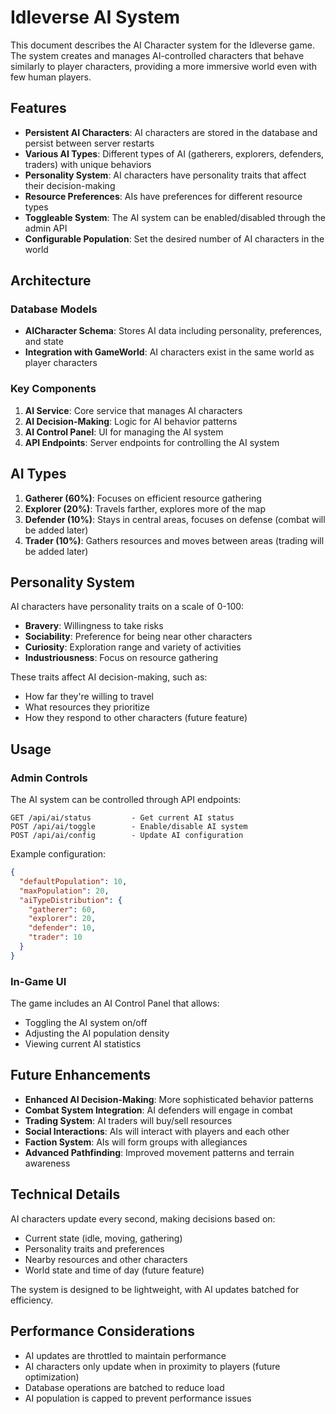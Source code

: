 # Idleverse AI System

This document describes the AI Character system for the Idleverse game. The system creates and manages AI-controlled characters that behave similarly to player characters, providing a more immersive world even with few human players.

## Features

- **Persistent AI Characters**: AI characters are stored in the database and persist between server restarts
- **Various AI Types**: Different types of AI (gatherers, explorers, defenders, traders) with unique behaviors
- **Personality System**: AI characters have personality traits that affect their decision-making
- **Resource Preferences**: AIs have preferences for different resource types
- **Toggleable System**: The AI system can be enabled/disabled through the admin API
- **Configurable Population**: Set the desired number of AI characters in the world

## Architecture

### Database Models

- **AICharacter Schema**: Stores AI data including personality, preferences, and state
- **Integration with GameWorld**: AI characters exist in the same world as player characters

### Key Components

1. **AI Service**: Core service that manages AI characters
2. **AI Decision-Making**: Logic for AI behavior patterns
3. **AI Control Panel**: UI for managing the AI system
4. **API Endpoints**: Server endpoints for controlling the AI system

## AI Types

1. **Gatherer (60%)**: Focuses on efficient resource gathering
2. **Explorer (20%)**: Travels farther, explores more of the map
3. **Defender (10%)**: Stays in central areas, focuses on defense (combat will be added later)
4. **Trader (10%)**: Gathers resources and moves between areas (trading will be added later)

## Personality System

AI characters have personality traits on a scale of 0-100:

- **Bravery**: Willingness to take risks
- **Sociability**: Preference for being near other characters
- **Curiosity**: Exploration range and variety of activities
- **Industriousness**: Focus on resource gathering

These traits affect AI decision-making, such as:
- How far they're willing to travel
- What resources they prioritize
- How they respond to other characters (future feature)

## Usage

### Admin Controls

The AI system can be controlled through API endpoints:

```
GET /api/ai/status         - Get current AI status
POST /api/ai/toggle        - Enable/disable AI system
POST /api/ai/config        - Update AI configuration
```

Example configuration:
```json
{
  "defaultPopulation": 10,
  "maxPopulation": 20,
  "aiTypeDistribution": {
    "gatherer": 60,
    "explorer": 20,
    "defender": 10,
    "trader": 10
  }
}
```

### In-Game UI

The game includes an AI Control Panel that allows:
- Toggling the AI system on/off
- Adjusting the AI population density
- Viewing current AI statistics

## Future Enhancements

- **Enhanced AI Decision-Making**: More sophisticated behavior patterns
- **Combat System Integration**: AI defenders will engage in combat
- **Trading System**: AI traders will buy/sell resources
- **Social Interactions**: AIs will interact with players and each other
- **Faction System**: AIs will form groups with allegiances
- **Advanced Pathfinding**: Improved movement patterns and terrain awareness

## Technical Details

AI characters update every second, making decisions based on:
- Current state (idle, moving, gathering)
- Personality traits and preferences
- Nearby resources and other characters
- World state and time of day (future feature)

The system is designed to be lightweight, with AI updates batched for efficiency.

## Performance Considerations

- AI updates are throttled to maintain performance
- AI characters only update when in proximity to players (future optimization)
- Database operations are batched to reduce load
- AI population is capped to prevent performance issues
